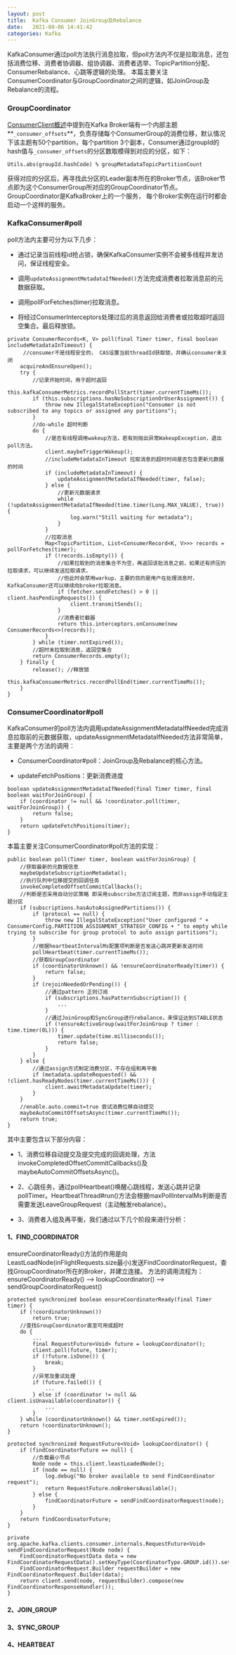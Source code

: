 ```yaml
---
layout: post
title:  Kafka Consumer JoinGroup及Rebalance
date:   2021-09-06 14:41:42
categories: Kafka
---
```


KafkaConsumer通过poll方法执行消息拉取，但poll方法内不仅是拉取消息，还包括消费位移、消费者协调器、组协调器、消费者选举、TopicPartition分配、ConsumerRebalance、心跳等逻辑的处理。
本篇主要关注ConsumerCoordinator与GroupCoordinator之间的逻辑，如JoinGroup及Rebalance的流程。


### GroupCoordinator

[ConsumerClient概述]()中提到在Kafka Broker端有一个内部主题**`_consumer_offsets`**，负责存储每个ConsumerGroup的消费位移，默认情况下该主题有50个partition，每个partition
3个副本，Consumer通过groupId的hash值与`_consumer_offsets`的分区数取模得到对应的分区，如下：

```
Utils.abs(groupId.hashCode) % groupMetadataTopicPartitionCount
```

获得对应的分区后，再寻找此分区的Leader副本所在的Broker节点，该Broker节点即为这个ConsumerGroup所对应的GroupCoordinator节点。GroupCoordinator是KafkaBroker上的一个服务，
每个Broker实例在运行时都会启动一个这样的服务。

### KafkaConsumer#poll

poll方法内主要可分为以下几步：

* 通过记录当前线程id抢占锁，确保KafkaConsumer实例不会被多线程并发访问，保证线程安全。

* 调用`updateAssignmentMetadataIfNeeded()`方法完成消费者拉取消息前的元数据获取。

* 调用pollForFetches(timer)拉取消息。

* 将经过ConsumerInterceptors处理过后的消息返回给消费者或拉取超时返回空集合。最后释放锁。

```
private ConsumerRecords<K, V> poll(final Timer timer, final boolean includeMetadataInTimeout) {
     //consumer不是线程安全的， CAS设置当前threadId获取锁，并确认consumer未关闭
    acquireAndEnsureOpen();
    try {
        //记录开始时间，用于超时返回
        this.kafkaConsumerMetrics.recordPollStart(timer.currentTimeMs());
        if (this.subscriptions.hasNoSubscriptionOrUserAssignment()) {
            throw new IllegalStateException("Consumer is not subscribed to any topics or assigned any partitions");
        }
        //do-while 超时判断
        do {
            //是否有线程调用wakeup方法，若有则抛出异常WakeupException，退出poll方法。
            client.maybeTriggerWakeup();
            //includeMetadataInTimeout 拉取消息的超时时间是否包含更新元数据的时间
            if (includeMetadataInTimeout) {
                updateAssignmentMetadataIfNeeded(timer, false);
            } else {
                //更新元数据请求
                while (!updateAssignmentMetadataIfNeeded(time.timer(Long.MAX_VALUE), true)) {
                    log.warn("Still waiting for metadata");
                }
            }
            //拉取消息
            Map<TopicPartition, List<ConsumerRecord<K, V>>> records = pollForFetches(timer);
            if (!records.isEmpty()) {
                //如果拉取到的消息集合不为空，再返回该批消息之前，如果还有挤压的拉取请求，可以继续发送拉取请求，
                //但此时会禁用warkup，主要的目的是用户在处理消息时，KafkaConsumer还可以继续向broker拉取消息。
                if (fetcher.sendFetches() > 0 || client.hasPendingRequests()) {
                    client.transmitSends();
                }
                //消费者拦截器
                return this.interceptors.onConsume(new ConsumerRecords<>(records));
            }
        } while (timer.notExpired());
        //超时未拉取到消息，返回空集合
        return ConsumerRecords.empty();
    } finally {
        release(); //释放锁
        this.kafkaConsumerMetrics.recordPollEnd(timer.currentTimeMs());
    }
}
```

### ConsumerCoordinator#poll

KafkaConsumer的poll方法内调用updateAssignmentMetadataIfNeeded完成消息拉取前的元数据获取，updateAssignmentMetadataIfNeeded方法非常简单，主要是两个方法的调用：

* ConsumerCoordinator#poll：JoinGroup及Rebalance的核心方法。

* updateFetchPositions：更新消费进度

```
boolean updateAssignmentMetadataIfNeeded(final Timer timer, final boolean waitForJoinGroup) {
    if (coordinator != null && !coordinator.poll(timer, waitForJoinGroup)) {
        return false;
    }
    return updateFetchPositions(timer);
}
```

本篇主要关注ConsumerCoordinator#poll方法的实现：

```
public boolean poll(Timer timer, boolean waitForJoinGroup) {
    //获取最新的元数据信息
    maybeUpdateSubscriptionMetadata();
    //执行队列中位移提交的回调任务
    invokeCompletedOffsetCommitCallbacks();
    //判断是否采用自动分区策略 即采用subscribe方法订阅主题，而非assign手动指定主题分区
    if (subscriptions.hasAutoAssignedPartitions()) {
        if (protocol == null) {
            throw new IllegalStateException("User configured " + ConsumerConfig.PARTITION_ASSIGNMENT_STRATEGY_CONFIG + " to empty while trying to subscribe for group protocol to auto assign partitions");
        }
        //根据heartbeatIntervalMs配置项判断是否发送心跳并更新发送时间
        pollHeartbeat(timer.currentTimeMs());
        //获取GroupCoordinator
        if (coordinatorUnknown() && !ensureCoordinatorReady(timer)) {
            return false;
        }
        if (rejoinNeededOrPending()) {  
            //通过pattern 正则订阅
            if (subscriptions.hasPatternSubscription()) {
                ...
            }
            //通过JoinGroup和SyncGroup进行rebalance，来保证达到STABLE状态
            if (!ensureActiveGroup(waitForJoinGroup ? timer : time.timer(0L))) {
                timer.update(time.milliseconds());
                return false;
            }
        }
    } else {
        //通过assign方式制定消费分区，不存在组和再平衡
        if (metadata.updateRequested() && !client.hasReadyNodes(timer.currentTimeMs())) {
            client.awaitMetadataUpdate(timer);
        }
    }
    //enable.auto.commit=true 尝试消费位移自动提交
    maybeAutoCommitOffsetsAsync(timer.currentTimeMs());
    return true;
}

```

其中主要包含以下部分内容：

* 1、消费位移自动提交及提交完成的回调处理，方法invokeCompletedOffsetCommitCallbacks()及maybeAutoCommitOffsetsAsync()。

* 2、心跳任务，通过pollHeartbeat()唤醒心跳线程，发送心跳并记录pollTimer。HeartbeatThread#run()方法会根据maxPollIntervalMs判断是否需要发送LeaveGroupRequest（主动触发rebalance）。

* 3、消费者入组及再平衡，我们通过以下几个阶段来进行分析：


#### 1、FIND_COORDINATOR

ensureCoordinatorReady()方法的作用是向LeastLoadNode(inFlightRequests.size最小)发送FindCoordinatorRequest，查找GroupCoordinator所在的Broker，并建立连接。
方法的调用流程为：ensureCoordinatorReady() –> lookupCoordinator() –> sendGroupCoordinatorRequest()

```
protected synchronized boolean ensureCoordinatorReady(final Timer timer) {
    if (!coordinatorUnknown())
        return true;
    //查找GroupCoordinator直至可用或超时
    do {
        ...
        final RequestFuture<Void> future = lookupCoordinator();
        client.poll(future, timer);
        if (!future.isDone()) { 
            break;
        }
        //异常及重试处理
        if (future.failed()) {
            ...   
        } else if (coordinator != null && client.isUnavailable(coordinator)) {
            ...
        }
    } while (coordinatorUnknown() && timer.notExpired());
    return !coordinatorUnknown();
}

protected synchronized RequestFuture<Void> lookupCoordinator() {
    if (findCoordinatorFuture == null) {
        //负载最小节点
        Node node = this.client.leastLoadedNode();
        if (node == null) {
            log.debug("No broker available to send FindCoordinator request");
            return RequestFuture.noBrokersAvailable();
        } else {
            findCoordinatorFuture = sendFindCoordinatorRequest(node);
        }
    }
    return findCoordinatorFuture;
}

private org.apache.kafka.clients.consumer.internals.RequestFuture<Void> sendFindCoordinatorRequest(Node node) {
    FindCoordinatorRequestData data = new FindCoordinatorRequestData().setKeyType(CoordinatorType.GROUP.id()).setKey(this.rebalanceConfig.groupId);
    FindCoordinatorRequest.Builder requestBuilder = new FindCoordinatorRequest.Builder(data);
    return client.send(node, requestBuilder).compose(new FindCoordinatorResponseHandler());
}

```



#### 2、JOIN_GROUP





#### 3、SYNC_GROUP



#### 4、HEARTBEAT